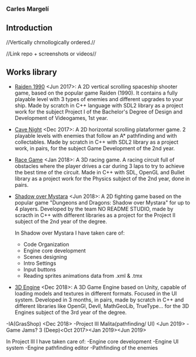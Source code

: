 ### Carles Margelí

## Introduction


//Vertically chrnollogically ordered.//

//Link repo + screenshots or videos//

## Works library

 - [Raiden 1990](https://github.com/Margeli/Raiden1990) <Jun 2017>: A 2D vertical scrolling spaceship shooter game, based on the popular game Raiden (1990). It contains a fully playable level with 3 types of enemies and different upgrades to your ship. Made by scratch in C++ language with SDL2 library as a project work for the subject Project I of the Bachelor's Degree of Design and Development of Videogames, 1st year.
 
 - [Cave Night](https://github.com/Margeli/Assignment3) <Dec 2017>: A 2D horizontal scrolling plataformer game. 2 playable levels with enemies that follow an A* pathfinding and with collectables. Made by scratch in C++ with SDL2 library as a project work, in pairs, for the subject Game Development of the 2nd year.
 
 - [Race Game](https://github.com/Margeli/RaceGame) <Jan 2018>: A 3D racing game. A racing circuit full of obstacles where the player drives a car during 3 laps to try to achieve the best time of the circuit. Made in C++ with SDL, OpenGL and Bullet library as a project work for the Physics subject of the 2nd year, done in pairs.
 
 - [Shadow over Mystara](https://github.com/NOREADMEStudios/ProjectII) <Jun 2018>: A 2D fighting game based on the popular game "Dungeons and Dragons: Shadow over Mystara" for up to 4 players. Developed by the team NO README STUDIO, made by scracth in C++ with different libraries as a project for the Project II subject of the 2nd year of the degree.
 
   In Shadow over Mystara I have taken care of: 
    - Code Organization
    - Engine core development
    - Scenes designing
    - Intro Settings
    - Input buttons
    - Reading sprites animations data from .xml & .tmx

 - [3D Engine](https://github.com/Normanbg/3dEngine) <Dec 2018>: A 3D Game Engine based on Unity, capable of loading models and textures in different formats. Focused in the UI system. Developed in 3 months, in pairs, made by scratch in C++ and different libraries like OpenGl, DevIl, MathGeoLib, TrueType... for the 3D Engines subject of the 3rd year of the degree. 
 
-IA(GrasShop) <Dec 2018>
-Project III Malita(pathfinding/ UI) <Jun 2019>
-Game Jams? 3 (Deep)<Oct 2017><Jan 2019><Jun 2019>



In Project III I have taken care of:
  -Engine core development
  -Engine UI system
  -Engine pathfinding editor
  -Pathfinding of the enemies
